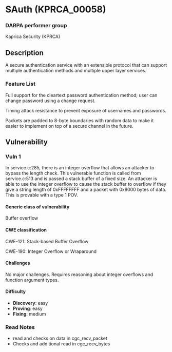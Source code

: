 # SAuth (KPRCA_00058)

### DARPA performer group
Kaprica Security (KPRCA)

## Description

A secure authentication service with an extensible protocol that can support multiple authentication methods and multiple upper layer services.

### Feature List

Full support for the cleartext password authentication method; user can change password using a change request.

Timing attack resistance to prevent exposure of usernames and passwords.

Packets are padded to 8-byte boundaries with random data to make it easier to implement on top of a secure channel in the future.

## Vulnerability
### Vuln 1
In service.c:285, there is an integer overflow that allows an attacker to bypass the length check. This vulnerable function is called from service.c:513 and is passed a stack buffer of a fixed size. An attacker is able to use the integer overflow to cause the stack buffer to overflow if they give a string length of 0xFFFFFFFF and a packet with 0x8000 bytes of data. This is provable with a type 1 POV.

#### Generic class of vulnerability
Buffer overflow

#### CWE classification
CWE-121: Stack-based Buffer Overflow

CWE-190: Integer Overflow or Wraparound

#### Challenges
No major challenges. Requires reasoning about integer overflows and function argument types.

#### Difficulty
 - **Discovery**: easy
 - **Proving**: easy
 - **Fixing**: medium


### Read Notes

* read and checks on data in cgc_recv_packet
* Checks and additional read in cgc_recv_bytes
